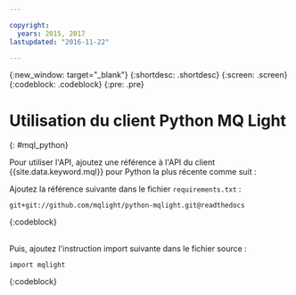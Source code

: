 ```yaml
---

copyright:
  years: 2015, 2017
lastupdated: "2016-11-22"

---
```


{:new_window: target="_blank"}
{:shortdesc: .shortdesc}
{:screen: .screen}
{:codeblock: .codeblock}
{:pre: .pre}

# Utilisation du client Python MQ Light
{: #mql_python}


Pour utiliser l'API, ajoutez une référence à l'API du client {{site.data.keyword.mql}} pour Python la plus récente comme suit :

Ajoutez la référence suivante dans le fichier <code>requirements.txt</code> : 

```
git+git://github.com/mqlight/python-mqlight.git@readthedocs
```
{:codeblock}

<br>
Puis, ajoutez l'instruction import suivante dans le fichier source :

```
import mqlight
```
{:codeblock}

<!-- Comment from Andrew
Instructions for getting started, with links for more info
Simple send source and receive source in-line

-->

